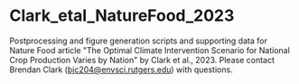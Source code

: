 # Clark_etal_NatureFood_2023
Postprocessing and figure generation scripts and supporting data for Nature Food article "The Optimal Climate Intervention Scenario for National Crop Production Varies by Nation" by Clark et al., 2023.
Please contact Brendan Clark (bjc204@envsci.rutgers.edu) with questions.
